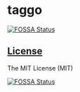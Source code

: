 # taggo
[![FOSSA Status](https://app.fossa.io/api/projects/git%2Bgithub.com%2Frelastle%2Ftaggo.svg?type=shield)](https://app.fossa.io/projects/git%2Bgithub.com%2Frelastle%2Ftaggo?ref=badge_shield)



## [License](LICENSE)

The MIT License (MIT)


[![FOSSA Status](https://app.fossa.io/api/projects/git%2Bgithub.com%2Frelastle%2Ftaggo.svg?type=large)](https://app.fossa.io/projects/git%2Bgithub.com%2Frelastle%2Ftaggo?ref=badge_large)